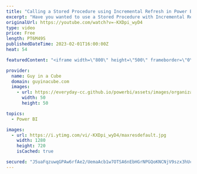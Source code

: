 ```yaml
---
title: "Calling a Stored Procedure using Incremental Refresh in Power BI? We think so!"
excerpt: "Have you wanted to use a Stored Procedure with Incremental Refresh? Patrick has a way that you can do just that!   Sandeep's blog: https://pawarbi.github.io/blog/power%20bi/powerquery/queryfolding/m/optimization/2022/01/25/parameter-valuenativequery-query-folding-where-clause-in-powerbi.html  Stored"
originalUrl: https://youtube.com/watch?v=-KXDpi_wyD4
type: video
price: Free
length: PT6M49S
publishedDateTime: 2023-02-01T16:00:00Z
heat: 54

featuredContent: "<iframe width=\"800\" height=\"500\" frameborder=\"0\" src=\"https://www.youtube.com/embed/-KXDpi_wyD4\" allow=\"accelerometer; autoplay; encrypted-media; gyroscope; picture-in-picture\" allowfullscreen></iframe>"

provider:
  name: Guy in a Cube
  domain: guyinacube.com
  images:
    - url: https://everyday-cc.github.io/powerbi/assets/images/organizations/guyinacube.com-50x50.jpg
      width: 50
      height: 50

topics:
  - Power BI

images:
  - url: https://i.ytimg.com/vi/-KXDpi_wyD4/maxresdefault.jpg
    width: 1280
    height: 720
    isCached: true

secured: "J5uaFqzuwqGPAw6rfAe2/UemaAcb1w7OTSA6nEbHGrNPGQoKNCNjV9szx3hUc4ydN2A+eDDuM2ItPFK1J0lp4+CQCKgbv98UGzPdDOcaFllBvtUqzIowqv2zl4TP77rO/UtzM4dyii7Rmd+cCBfV2auHw7IbXQwvNdePd0rPW50oMljs84fbiBk7CKKmAjQRUt1E0hSFZ2UKlD94DENFhl993Kx7B84cNdH4c/z/RRwCT6VrSnxJpiCWwl1szaz6RmYIL3AER6LjOGS4TeaC0q1T0kaeRzaaD57wa2GdYZpPy1uearQqVUPzkLujYZi0pZvcuXX+TTgLumOV63buDj2Y4iioczvbaXkOYL8QNoMfpt0qeaGoFaVzaVlxD81DG+kHsWR60KV7KFbvs2oMfuRf+/Ub8Oozlr5xgtPalrE=;H76CwcvOCcomBwN6esVTLg=="
---
```


